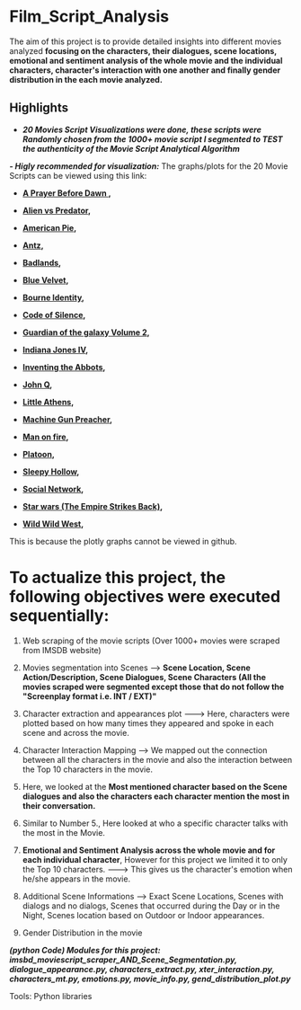 # Film_Script_Analysis

The aim of this project is to provide detailed insights into different movies analyzed **focusing on the characters, their dialogues, scene locations, emotional and sentiment analysis of the whole movie and the individual characters, character's interaction with one another and finally gender distribution in the each movie analyzed.**

## Highlights
- ***20 Movies Script Visualizations were done, these scripts were Randomly chosen from the 1000+ movie script I segmented to TEST the authenticity of the Movie Script Analytical Algorithm***

***- Higly recommended for visualization:***  The graphs/plots for the 20 Movie Scripts can be viewed using this link: 

- **[A Prayer Before Dawn ](https://nbviewer.jupyter.org/github/AdeboyeML/Film_Script_Analysis/blob/e2fec93a9fa163b49893788b46cecac29c51078a/A-Prayer-Before-Dawn_Movie_Analysis.ipynb),**

- **[Alien vs Predator](https://nbviewer.jupyter.org/github/AdeboyeML/Film_Script_Analysis/blob/e2fec93a9fa163b49893788b46cecac29c51078a/Alien_vs_Predator_Movie_Analysis.ipynb),**

- **[American Pie](https://nbviewer.jupyter.org/github/AdeboyeML/Film_Script_Analysis/blob/e2fec93a9fa163b49893788b46cecac29c51078a/American-Pie_Movie_Analysis.ipynb),**

- **[Antz](https://nbviewer.jupyter.org/github/AdeboyeML/Film_Script_Analysis/blob/e2fec93a9fa163b49893788b46cecac29c51078a/Antz_Movie_Analysis.ipynb),**

- **[Badlands](https://nbviewer.jupyter.org/github/AdeboyeML/Film_Script_Analysis/blob/e2fec93a9fa163b49893788b46cecac29c51078a/Badlands_Movie_Analysis.ipynb),**

- **[Blue Velvet](https://nbviewer.jupyter.org/github/AdeboyeML/Film_Script_Analysis/blob/e2fec93a9fa163b49893788b46cecac29c51078a/Blue_Velvet_Movie_Analysis.ipynb),**

- **[Bourne Identity](https://nbviewer.jupyter.org/github/AdeboyeML/Film_Script_Analysis/blob/e2fec93a9fa163b49893788b46cecac29c51078a/Bourne_Identity_Movie_Analysis.ipynb),**

- **[Code of Silence](https://nbviewer.jupyter.org/github/AdeboyeML/Film_Script_Analysis/blob/e2fec93a9fa163b49893788b46cecac29c51078a/Code_of_Silence_Movie_Analysis.ipynb),**

- **[Guardian of the galaxy Volume 2](https://nbviewer.jupyter.org/github/AdeboyeML/Film_Script_Analysis/blob/e2fec93a9fa163b49893788b46cecac29c51078a/Guardian_of_the_galaxy_vol2_Movie_analysis.ipynb),**

- **[Indiana Jones IV](https://nbviewer.jupyter.org/github/AdeboyeML/Film_Script_Analysis/blob/e2fec93a9fa163b49893788b46cecac29c51078a/Indiana_Jones_IV_Movie_Analysis.ipynb),**

- **[Inventing the Abbots](https://nbviewer.jupyter.org/github/AdeboyeML/Film_Script_Analysis/blob/e2fec93a9fa163b49893788b46cecac29c51078a/Inventing_the_Abbots_Movie_Analysis.ipynb),**

- **[John Q](https://nbviewer.jupyter.org/github/AdeboyeML/Film_Script_Analysis/blob/e2fec93a9fa163b49893788b46cecac29c51078a/John_Q_Movie_Analysis.ipynb),**

- **[Little Athens](https://nbviewer.jupyter.org/github/AdeboyeML/Film_Script_Analysis/blob/e2fec93a9fa163b49893788b46cecac29c51078a/Little_Athens_Movie_Analysis.ipynb),**

- **[Machine Gun Preacher](https://nbviewer.jupyter.org/github/AdeboyeML/Film_Script_Analysis/blob/e2fec93a9fa163b49893788b46cecac29c51078a/Machine_Gun_Preacher_Movie_Analysis.ipynb),**

- **[Man on fire](https://nbviewer.jupyter.org/github/AdeboyeML/Film_Script_Analysis/blob/e2fec93a9fa163b49893788b46cecac29c51078a/Man_on_fire_Movie_Analysis.ipynb),**

- **[Platoon](https://nbviewer.jupyter.org/github/AdeboyeML/Film_Script_Analysis/blob/e2fec93a9fa163b49893788b46cecac29c51078a/Platoon_Movie_Analysis.ipynb),**

- **[Sleepy Hollow](https://nbviewer.jupyter.org/github/AdeboyeML/Film_Script_Analysis/blob/e2fec93a9fa163b49893788b46cecac29c51078a/Sleepy_Hollow_Movie_Analysis.ipynb),**

- **[Social Network](https://nbviewer.jupyter.org/github/AdeboyeML/Film_Script_Analysis/blob/e2fec93a9fa163b49893788b46cecac29c51078a/Social_Network_Movie_Analysis.ipynb),**

- **[Star wars (The Empire Strikes Back)](https://nbviewer.jupyter.org/github/AdeboyeML/Film_Script_Analysis/blob/e2fec93a9fa163b49893788b46cecac29c51078a/Star-Wars-The-Empire-Strikes-Back_Movie_Analysis.ipynb),**

- **[Wild Wild West](https://nbviewer.jupyter.org/github/AdeboyeML/Film_Script_Analysis/blob/e2fec93a9fa163b49893788b46cecac29c51078a/Wild_Wild_West_Movie_Analysis.ipynb),**


This is because the plotly graphs cannot be viewed in github.



# To actualize this project, the following objectives were executed sequentially:

1. Web scraping of the movie scripts (Over 1000+ movies were scraped from IMSDB website)


2. Movies segmentation into Scenes --> **Scene Location, Scene Action/Description, Scene Dialogues, Scene Characters (All the movies scraped were segmented except those that do not follow the "Screenplay format i.e. INT / EXT)"**


3. Character extraction and appearances plot ---> Here, characters were plotted based on how many times they appeared and spoke in each scene and across the movie.


4. Character Interaction Mapping --> We mapped out the connection between all the characters in the movie and also the interaction between the Top 10 characters in the movie.


5. Here, we looked at the **Most mentioned character based on the Scene dialogues and also the characters each character mention the most in their conversation.**


6. Similar to Number 5., Here looked at who a specific character talks with the most in the Movie.


7. **Emotional and Sentiment Analysis across the whole movie and for each individual character**, However for this project we limited it to only the Top 10 characters. ---> This gives us the character's emotion when he/she appears in the movie.


8. Additional Scene Informations --> Exact Scene Locations, Scenes with dialogs and no dialogs, Scenes that occurred during the Day or in the Night, Scenes location based on Outdoor or Indoor appearances.


9. Gender Distribution in the movie




***(python Code) Modules for this project: imsbd_moviescript_scraper_AND_Scene_Segmentation.py,   dialogue_appearance.py, characters_extract.py, xter_interaction.py,   characters_mt.py,   emotions.py,  movie_info.py,   gend_distribution_plot.py***




Tools: Python libraries
